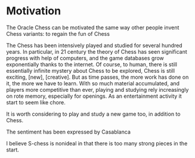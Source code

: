 # Motivation

The Oracle Chess can be motivated the same way other people invent Chess variants: to regain the fun of Chess

The Chess has been intensively played and studied for several hundred years.
In particular, in 21 century the theory of Chess has seen significant progress with help of computers, and the game databases grow exponentially thanks to the internet.
Of course, to human, there is still essentially infinite mystery about Chess to be explored, 
Chess is still exciting, [new], [creative].
But as time passes, the more work has done on it, the more we have to learn.
With so much material accumulated, and players more competitive than ever, playing and studying rely increasingly on rote memory, especially for openings.
As an entertainment activity it start to seem like chore.

It is worth considering to play and study a new game too, in addition to Chess.

The sentiment has been expressed by Casablanca

I believe S-chess is nonideal in that there is too many strong pieces in the start.

